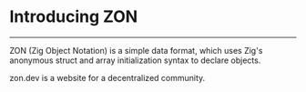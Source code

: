 # Introducing ZON

---

ZON (Zig Object Notation) is a simple data format, which uses Zig's anonymous struct and array initialization syntax to declare objects. 

zon.dev is a website for a decentralized community.

